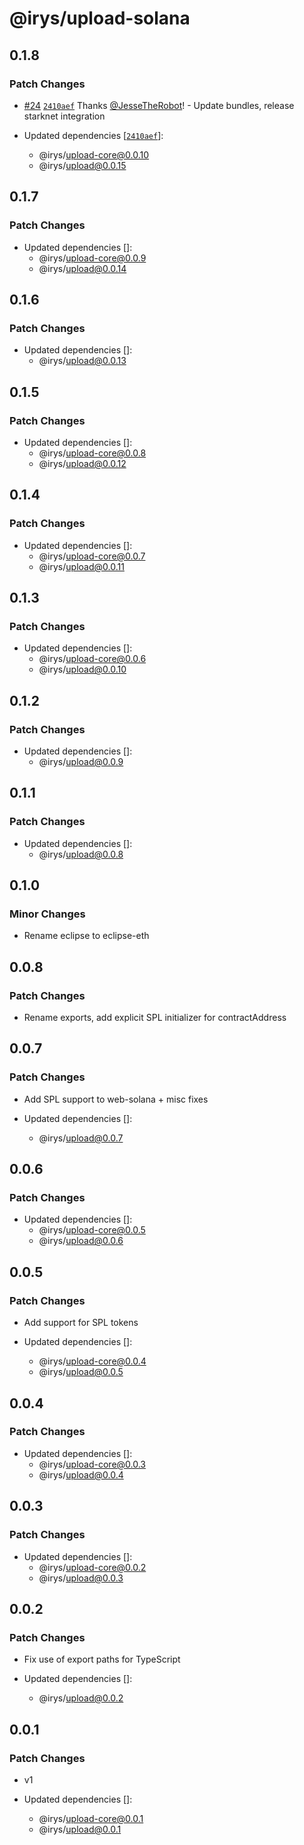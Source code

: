 # @irys/upload-solana

## 0.1.8

### Patch Changes

- [#24](https://github.com/Irys-xyz/js-sdk/pull/24) [`2410aef`](https://github.com/Irys-xyz/js-sdk/commit/2410aefea6d2d508b4279f2ab1b66bd12cf3ad04) Thanks [@JesseTheRobot](https://github.com/JesseTheRobot)! - Update bundles, release starknet integration

- Updated dependencies [[`2410aef`](https://github.com/Irys-xyz/js-sdk/commit/2410aefea6d2d508b4279f2ab1b66bd12cf3ad04)]:
  - @irys/upload-core@0.0.10
  - @irys/upload@0.0.15

## 0.1.7

### Patch Changes

- Updated dependencies []:
  - @irys/upload-core@0.0.9
  - @irys/upload@0.0.14

## 0.1.6

### Patch Changes

- Updated dependencies []:
  - @irys/upload@0.0.13

## 0.1.5

### Patch Changes

- Updated dependencies []:
  - @irys/upload-core@0.0.8
  - @irys/upload@0.0.12

## 0.1.4

### Patch Changes

- Updated dependencies []:
  - @irys/upload-core@0.0.7
  - @irys/upload@0.0.11

## 0.1.3

### Patch Changes

- Updated dependencies []:
  - @irys/upload-core@0.0.6
  - @irys/upload@0.0.10

## 0.1.2

### Patch Changes

- Updated dependencies []:
  - @irys/upload@0.0.9

## 0.1.1

### Patch Changes

- Updated dependencies []:
  - @irys/upload@0.0.8

## 0.1.0

### Minor Changes

- Rename eclipse to eclipse-eth

## 0.0.8

### Patch Changes

- Rename exports, add explicit SPL initializer for contractAddress

## 0.0.7

### Patch Changes

- Add SPL support to web-solana + misc fixes

- Updated dependencies []:
  - @irys/upload@0.0.7

## 0.0.6

### Patch Changes

- Updated dependencies []:
  - @irys/upload-core@0.0.5
  - @irys/upload@0.0.6

## 0.0.5

### Patch Changes

- Add support for SPL tokens

- Updated dependencies []:
  - @irys/upload-core@0.0.4
  - @irys/upload@0.0.5

## 0.0.4

### Patch Changes

- Updated dependencies []:
  - @irys/upload-core@0.0.3
  - @irys/upload@0.0.4

## 0.0.3

### Patch Changes

- Updated dependencies []:
  - @irys/upload-core@0.0.2
  - @irys/upload@0.0.3

## 0.0.2

### Patch Changes

- Fix use of export paths for TypeScript

- Updated dependencies []:
  - @irys/upload@0.0.2

## 0.0.1

### Patch Changes

- v1

- Updated dependencies []:
  - @irys/upload-core@0.0.1
  - @irys/upload@0.0.1
